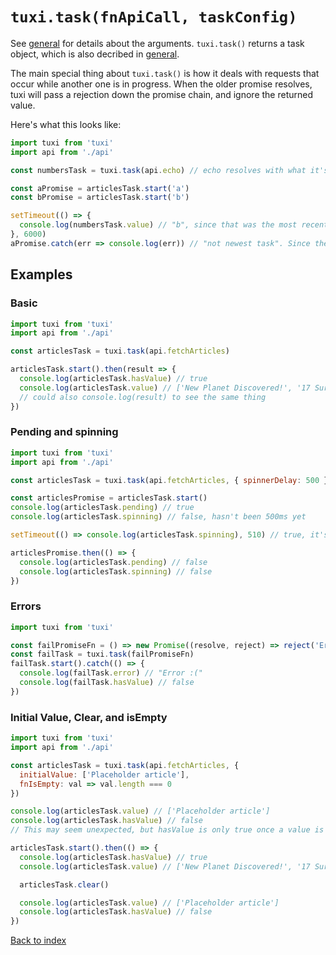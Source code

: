 # `tuxi.task(fnApiCall, taskConfig)`

See [general](general.md) for details about the arguments. `tuxi.task()` returns a task object, which is also decribed in [general](general.md).

The main special thing about `tuxi.task()` is how it deals with requests that occur while another one is in progress. When the older promise resolves, tuxi will pass a rejection down the promise chain, and ignore the returned value.

Here's what this looks like:

```js
import tuxi from 'tuxi'
import api from './api'

const numbersTask = tuxi.task(api.echo) // echo resolves with what it's given after 5 seconds.

const aPromise = articlesTask.start('a')
const bPromise = articlesTask.start('b')

setTimeout(() => {
  console.log(numbersTask.value) // "b", since that was the most recent request
}, 6000)
aPromise.catch(err => console.log(err)) // "not newest task". Since the "a" task was overrridden by the "b" task, the "a" promise is rejected.
```

## Examples

### Basic

```js
import tuxi from 'tuxi'
import api from './api'

const articlesTask = tuxi.task(api.fetchArticles)

articlesTask.start().then(result => {
  console.log(articlesTask.hasValue) // true
  console.log(articlesTask.value) // ['New Planet Discovered!', '17 Surprising Superfoods!', ...]
  // could also console.log(result) to see the same thing
})
```

### Pending and spinning

```js
import tuxi from 'tuxi'
import api from './api'

const articlesTask = tuxi.task(api.fetchArticles, { spinnerDelay: 500 })

const articlesPromise = articlesTask.start()
console.log(articlesTask.pending) // true
console.log(articlesTask.spinning) // false, hasn't been 500ms yet

setTimeout(() => console.log(articlesTask.spinning), 510) // true, it's been more than 500ms. Pending will also still be true.

articlesPromise.then(() => {
  console.log(articlesTask.pending) // false
  console.log(articlesTask.spinning) // false
})
```

### Errors

```js
import tuxi from 'tuxi'

const failPromiseFn = () => new Promise((resolve, reject) => reject('Error :('))
const failTask = tuxi.task(failPromiseFn)
failTask.start().catch(() => {
  console.log(failTask.error) // "Error :("
  console.log(failTask.hasValue) // false
})
```

### Initial Value, Clear, and isEmpty

```js
import tuxi from 'tuxi'
import api from './api'

const articlesTask = tuxi.task(api.fetchArticles, {
  initialValue: ['Placeholder article'],
  fnIsEmpty: val => val.length === 0
})

console.log(articlesTask.value) // ['Placeholder article']
console.log(articlesTask.hasValue) // false
// This may seem unexpected, but hasValue is only true once a value is actually fetched. If you think this shouldn't be the case, feel free to create an issue.

articlesTask.start().then(() => {
  console.log(articlesTask.hasValue) // true
  console.log(articlesTask.value) // ['New Planet Discovered!', '17 Surprising Superfoods!', ...]

  articlesTask.clear()

  console.log(articlesTask.value) // ['Placeholder article']
  console.log(articlesTask.hasValue) // false
})
```

[Back to index](readme.md)